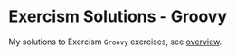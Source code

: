 # Exercism Solutions - Groovy

My solutions to Exercism `Groovy` exercises, see [overview](https://exercism.org/tracks/groovy).
